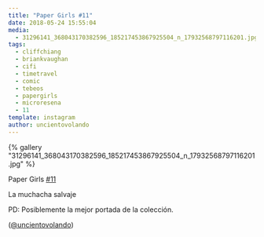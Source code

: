 ```yaml
---
title: "Paper Girls #11"
date: 2018-05-24 15:55:04
media: 
  - 31296141_368043170382596_185217453867925504_n_17932568797116201.jpg
tags: 
  - cliffchiang
  - briankvaughan
  - cifi
  - timetravel
  - comic
  - tebeos
  - papergirls
  - microresena
  - 11
template: instagram
author: uncientovolando
---
```


{% gallery "31296141_368043170382596_185217453867925504_n_17932568797116201.jpg" %}

Paper Girls [#11](/tags/11)

La muchacha salvaje

PD: Posiblemente la mejor portada de la colección.

([@uncientovolando](https://instagram.com/uncientovolando))
